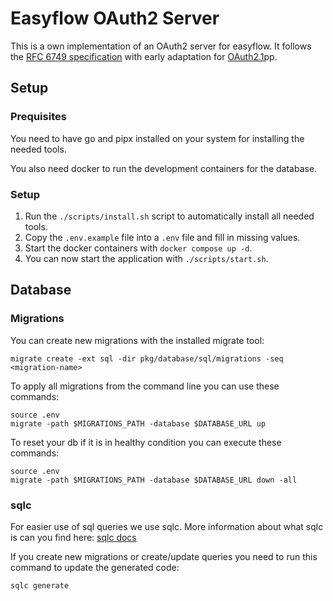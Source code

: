 # Easyflow OAuth2 Server
This is a own implementation of an OAuth2 server for easyflow. It follows the [RFC 6749 specification](https://datatracker.ietf.org/doc/html/rfc6749) with early adaptation for [OAuth2.1](https://datatracker.ietf.org/doc/html/draft-ietf-oauth-v2-1-13#section-3.2)pp.

## Setup

### Prequisites
You need to have go and pipx installed on your system for installing the needed tools.

You also need docker to run the development containers for the database.

### Setup
1. Run the `./scripts/install.sh` script to automatically install all needed tools.
2. Copy the `.env.example` file into a `.env` file and fill in missing values.
3. Start the docker containers with `docker compose up -d`.
4. You can now start the application with `./scripts/start.sh`.

## Database

### Migrations
You can create new migrations with the installed migrate tool:
```shell
migrate create -ext sql -dir pkg/database/sql/migrations -seq <migration-name>
```

To apply all migrations from the command line you can use these commands:
```shell
source .env
migrate -path $MIGRATIONS_PATH -database $DATABASE_URL up
```

To reset your db if it is in healthy condition you can execute these commands:
```shell
source .env
migrate -path $MIGRATIONS_PATH -database $DATABASE_URL down -all
```

### sqlc
For easier use of sql queries we use sqlc. More information about what sqlc is can you find here: [sqlc docs](https://docs.sqlc.dev/en/latest/index.html)

If you create new migrations or create/update queries you need to run this command to update the generated code:
```shell
sqlc generate
```
